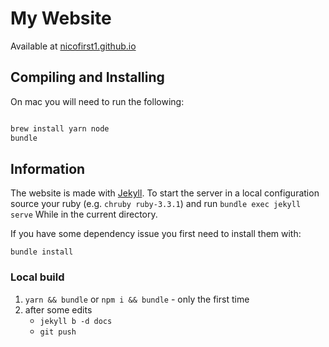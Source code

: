 # My Website
Available at [nicofirst1.github.io](https://nicofirst1.github.io/)


## Compiling and Installing

On mac you will need to run the following:
```bash

brew install yarn node
bundle
```

## Information
The website is made with [Jekyll](https://jekyllrb.com/). To start the server in a local configuration source your ruby (e.g. `chruby ruby-3.3.1`) and run
`bundle exec jekyll serve`
While in the current directory.

If you have some dependency issue you first need to install them with:
```
bundle install 
```

### Local build

1. `yarn && bundle` or `npm i && bundle` - only the first time
2. after some edits
     - `jekyll b -d docs`
     - `git push`